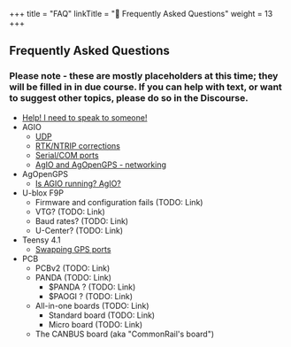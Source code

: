 +++
title = "FAQ"
linkTitle = "🤯 Frequently Asked Questions"
weight = 13
+++

## Frequently Asked Questions

### Please note - these are mostly placeholders at this time; they will be filled in in due course. If you can help with text, or want to suggest other topics, please do so in the Discourse.

- [Help! I need to speak to someone!](help-i-need-to-speak-to-someone)
- AGIO
  - [UDP](udp)
  - [RTK/NTRIP corrections](rtk-ntrip-corrections)
  - [Serial/COM ports](serial-com-ports)
  - [AgIO and AgOpenGPS - networking](../networking)
- AgOpenGPS
  - [Is AGIO running? AgIO?](is-agio-running-agio)
- U-blox F9P
  - Firmware and configuration fails (TODO: Link)
  - VTG? (TODO: Link)
  - Baud rates? (TODO: Link)
  - U-Center? (TODO: Link)
- Teensy 4.1
  - [Swapping GPS ports](swapping-gps-ports)
- PCB
  - PCBv2 (TODO: Link)
  - PANDA (TODO: Link)
    - $PANDA ? (TODO: Link)
    - $PAOGI ? (TODO: Link)
  - All-in-one boards (TODO: Link)
    - Standard board (TODO: Link)
    - Micro board (TODO: Link)
  - The CANBUS board (aka "CommonRail's board")
